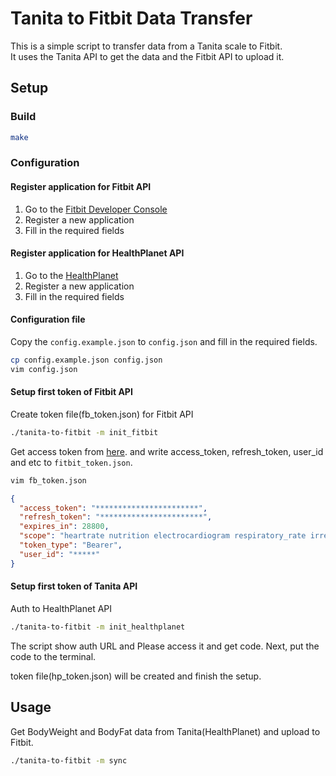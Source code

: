 # Tanita to Fitbit Data Transfer
This is a simple script to transfer data from a Tanita scale to Fitbit.  
It uses the Tanita API to get the data and the Fitbit API to upload it.

## Setup

### Build
```bash
make
```

### Configuration
#### Register application for Fitbit API

1. Go to the [Fitbit Developer Console](https://dev.fitbit.com/apps/new)
2. Register a new application
3. Fill in the required fields


#### Register application for HealthPlanet API

1. Go to the [HealthPlanet](https://www.healthplanet.jp/apis_account.do)
2. Register a new application
3. Fill in the required fields


#### Configuration file
Copy the `config.example.json` to `config.json` and fill in the required fields.

```bash
cp config.example.json config.json
vim config.json
```

#### Setup first token of Fitbit API
Create token file(fb_token.json) for Fitbit API
```bash
./tanita-to-fitbit -m init_fitbit
```

Get access token from [here]("https://dev.fitbit.com/build/reference/web-api/troubleshooting-guide/oauth2-tutorial/").
and write access_token, refresh_token, user_id and etc to `fitbit_token.json`.

```bash
vim fb_token.json
```
```json
{
  "access_token": "***********************",
  "refresh_token": "***********************",
  "expires_in": 28800,
  "scope": "heartrate nutrition electrocardiogram respiratory_rate irregular_rhythm_notifications oxygen_saturation activity weight social settings temperature location sleep cardio_fitness profile",
  "token_type": "Bearer",
  "user_id": "*****"
}
```


#### Setup first token of Tanita API
Auth to HealthPlanet API
```bash
./tanita-to-fitbit -m init_healthplanet
```

The script show auth URL and Please access it and get code.
Next, put the code to the terminal.

token file(hp_token.json) will be created and finish the setup.



## Usage
Get BodyWeight and BodyFat data from Tanita(HealthPlanet) and upload to Fitbit.

```bash
./tanita-to-fitbit -m sync
```


